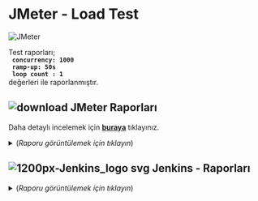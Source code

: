 # JMeter - Load Test


![JMeter](https://user-images.githubusercontent.com/35347777/149926722-c559cff1-f660-4a91-810c-955ed1dc3700.PNG)


Test raporları; <br>
**` concurrency: 1000`**<br>
**` ramp-up: 50s`**<br>
**` loop count : 1`**<br>
değerleri ile raporlanmıştır.
 

##  ![download](https://user-images.githubusercontent.com/35347777/149824311-1625557e-04f1-43e4-beb8-e13b4b8a7346.png) JMeter Raporları
    
Daha detaylı incelemek için [**buraya**](https://onurerdemiroglu.com.tr/jmeter-html-reports/) tıklayınız.

<details>  
  <summary> (<i>Raporu görüntülemek için tıklayın</i>)</summary>

--------
 
<details>
    <summary><strong>Response Time Graph</strong></summary>

--------
 
<img width="1475" alt="1 Response Time Graph" src="https://user-images.githubusercontent.com/35347777/149793920-db4b9ecb-78d3-43af-a6d8-4445d8e67c28.png">
 
</details>

<details>
    <summary><strong>Response Codes per Second</strong></summary>

--------
 
<img width="1475" alt="2 Response Codes per Second" src="https://user-images.githubusercontent.com/35347777/149793997-ecd7c99d-28c6-430b-be1b-f64ff9b82e5d.png"> 

</details>

<details>
    <summary><strong>Response Latencies Over Time</strong></summary>

--------
 
<img width="1475" alt="3 Response Latencies Over Time" src="https://user-images.githubusercontent.com/35347777/149794164-7a31e684-9527-47a0-bd0e-6f6238e5dea2.png">  
  
</details>

<details>
    <summary><strong>Response Times Over Time</strong></summary>

--------
 
<img width="1475" alt="4 Response Times Over Time" src="https://user-images.githubusercontent.com/35347777/149794400-dae3e756-3205-4601-9151-d3fca5803487.png">   
  
</details>

<details>
    <summary><strong>Active Threads Over Time</strong></summary>

--------
 
<img width="1475" alt="5 Active Threads Over Time" src="https://user-images.githubusercontent.com/35347777/149794529-4dc97f47-b04d-4d60-b5c9-427a56d008f9.png">    

</details>

<details>
    <summary><strong>Bytes Throughtput Over Time</strong></summary>

--------
 
<img width="1475" alt="6 Bytes Throughtput Over Time" src="https://user-images.githubusercontent.com/35347777/149794638-b7b17e2e-638a-4d39-aa38-0874f23dd2fe.png">     
  
</details>

<details>
    <summary><strong>Connect Times Over Time</strong></summary>

--------
 
<img width="1475" alt="7 Connect Times Over Time" src="https://user-images.githubusercontent.com/35347777/149794839-2fb560e5-4433-453f-beba-403fca591c1f.png">      
 
</details>

<details>
    <summary><strong>Hits per Second</strong></summary>

--------
 
<img width="1475" alt="8 Hits per Second" src="https://user-images.githubusercontent.com/35347777/149794936-8b44f1d6-fa35-4602-9553-13232c29886d.png">       

</details>

<details>
    <summary><strong>Transactions per Second</strong></summary>

--------
 
<img width="1475" alt="9 Transactions per Second" src="https://user-images.githubusercontent.com/35347777/149794991-e0d93e45-2726-4584-bfe0-8cae6a570613.png">        

</details>
</details>

##  ![1200px-Jenkins_logo svg](https://user-images.githubusercontent.com/35347777/147480987-e53e1e34-a6b5-4491-982f-d95c081112c5.png) Jenkins - Raporları
   
<details>  
  <summary> (<i>Raporu görüntülemek için tıklayın</i>)</summary>

--------
     
![Search](https://user-images.githubusercontent.com/35347777/149824002-172119f8-e983-4370-a007-f5c5a40e4be0.PNG)

![SearchSugg](https://user-images.githubusercontent.com/35347777/149824032-ab19635d-9e52-4c08-a652-32d4434f418d.PNG)

</details>
